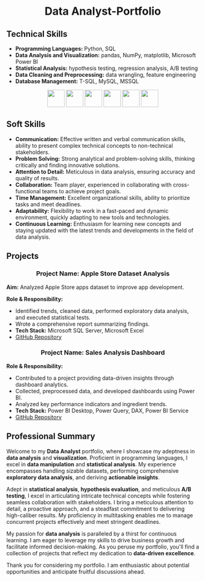 <h1 align="center">Data Analyst-Portfolio</h1>

## Technical Skills
- **Programming Languages:** Python, SQL
- **Data Analysis and Visualization:** pandas, NumPy, matplotlib, Microsoft Power BI 
- **Statistical Analysis:** hypothesis testing, regression analysis, A/B testing
- **Data Cleaning and Preprocessing:** data wrangling, feature engineering
- **Database Management:** T-SQL, MySQL, MSSQL
 <div align="center">
  <code><a href="https://www.python.org/" target="_blank"><img height="45" src="https://www.vectorlogo.zone/logos/python/python-ar21.svg"></a></code>
  <code><a href="https://jupyter.org/" target="_blank"><img height="45" src="https://www.vectorlogo.zone/logos/jupyter/jupyter-ar21.svg"></a></code>
  <code><a href="https://numpy.org/" target="_blank"><img height="45" src="https://www.vectorlogo.zone/logos/numpy/numpy-ar21.svg"></a></code>
  <code><a href="https://pandas.pydata.org/" target="_blank"><img height="45" src="https://upload.wikimedia.org/wikipedia/commons/e/ed/Pandas_logo.svg"></a></code>
  <code><a href="https://matplotlib.org/" target="_blank"><img height="45" src="https://upload.wikimedia.org/wikipedia/commons/8/84/Matplotlib_icon.svg"></a></code>
  <code><a href="https://powerbi.microsoft.com/" target="_blank"><img height="45" src="https://www.vectorlogo.zone/logos/microsoft_powerbi/microsoft_powerbi-ar21.svg"></a></code>
</div>

## Soft Skills
- **Communication:** Effective written and verbal communication skills, ability to present complex technical concepts to non-technical stakeholders.
- **Problem Solving:** Strong analytical and problem-solving skills, thinking critically and finding innovative solutions.
- **Attention to Detail:** Meticulous in data analysis, ensuring accuracy and quality of results.
- **Collaboration:** Team player, experienced in collaborating with cross-functional teams to achieve project goals.
- **Time Management:** Excellent organizational skills, ability to prioritize tasks and meet deadlines.
- **Adaptability:** Flexibility to work in a fast-paced and dynamic environment, quickly adapting to new tools and technologies.
- **Continuous Learning:** Enthusiasm for learning new concepts and staying updated with the latest trends and developments in the field of data analysis.

## Projects

<h3 align="center">Project Name: Apple Store Dataset Analysis</h3>

**Aim:** Analyzed Apple Store apps dataset to improve app development.

**Role & Responsibility:**
- Identified trends, cleaned data, performed exploratory data analysis, and executed statistical tests.
- Wrote a comprehensive report summarizing findings.
- **Tech Stack:** Microsoft SQL Server, Microsoft Excel
- [GitHub Repository](https://github.com/SachinSS96/Data_Science_Portfolio/blob/0362dfd913ebb5f59fbf14d74d626a6800de4d5c/Apple%20Store%20Dataset%20and%20SQL%20code/applestore_SQL.pdf)

<h3 align="center">Project Name: Sales Analysis Dashboard</h3>

**Role & Responsibility:**
- Contributed to a project providing data-driven insights through dashboard analytics.
- Collected, preprocessed data, and developed dashboards using Power BI.
- Analyzed key performance indicators and ingredient trends.
- **Tech Stack:** Power BI Desktop, Power Query, DAX, Power BI Service
- [GitHub Repository](https://app.powerbi.com/view?r=eyJrIjoiMzc1NjU4NWEtN2QxNS00NmM3LTg5Y2EtNDY1N2JkNTljYWFiIiwidCI6ImJjNDhjNTk4LTFmMzEtNDA2Yy1hZmJmLTBiYzAwYmJhZTQ2NSJ9)

## Professional Summary
Welcome to my **Data Analyst** portfolio, where I showcase my adeptness in **data analysis** and **visualization**. Proficient in programming languages, I excel in **data manipulation** and **statistical analysis**. My experience encompasses handling sizable datasets, performing comprehensive **exploratory data analysis**, and deriving **actionable insights**.

Adept in **statistical analysis**, **hypothesis evaluation**, and meticulous **A/B testing**, I excel in articulating intricate technical concepts while fostering seamless collaboration with stakeholders. I bring a meticulous attention to detail, a proactive approach, and a steadfast commitment to delivering high-caliber results. My proficiency in multitasking enables me to manage concurrent projects effectively and meet stringent deadlines.

My passion for **data analysis** is paralleled by a thirst for continuous learning. I am eager to leverage my skills to drive business growth and facilitate informed decision-making. As you peruse my portfolio, you'll find a collection of projects that reflect my dedication to **data-driven excellence**.

Thank you for considering my portfolio. I am enthusiastic about potential opportunities and anticipate fruitful discussions ahead.
